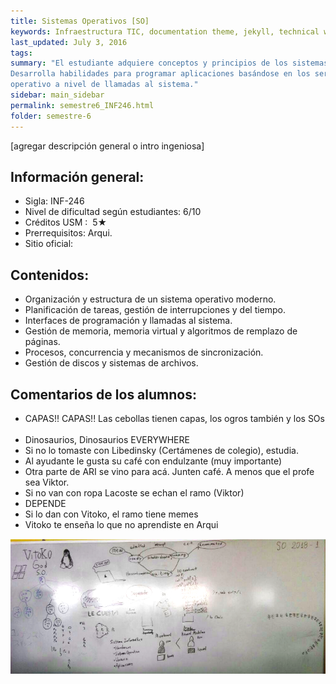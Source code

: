 ```yaml
---
title: Sistemas‌ ‌Operativos‌ [SO]
keywords: Infraestructura TIC, documentation theme, jekyll, technical writers, help authoring tools, hat replacements
last_updated: July 3, 2016
tags:
summary: "El estudiante adquiere conceptos y principios de los sistemas operativos, su diseño y construcción.
Desarrolla habilidades para programar aplicaciones basándose en los servicios que provee el sistema
operativo a nivel de llamadas al sistema.‌"
sidebar: main_sidebar
permalink: semestre6_INF246.html
folder: semestre-6
---
```


[agregar‌ ‌descripción‌ ‌general‌ ‌o‌ ‌intro‌ ‌ingeniosa]‌ ‌

## Información‌ ‌general:‌ ‌

- Sigla:‌ ‌INF-246‌ ‌
- Nivel‌ ‌de‌ ‌dificultad‌ ‌según‌ ‌estudiantes:‌ ‌6/10‌ ‌
- Créditos‌ ‌USM‌ ‌:‌ ‌ 5★
- Prerrequisitos:‌ ‌Arqui.‌ ‌
- Sitio‌ ‌oficial:‌ ‌ ‌

## Contenidos:‌ ‌

- Organización y estructura de un sistema operativo moderno.
- Planificación de tareas, gestión de interrupciones y del tiempo.
- Interfaces de programación y llamadas al sistema.
- Gestión de memoria, memoria virtual y algoritmos de remplazo de páginas.
- Procesos, concurrencia y mecanismos de sincronización.
- Gestión de discos y sistemas de archivos.
‌

## Comentarios‌ ‌de‌ ‌los‌ ‌alumnos:‌ ‌

- CAPAS!!‌ ‌CAPAS!!‌ ‌Las‌ ‌cebollas‌ ‌tienen‌ ‌capas,‌ ‌los‌ ‌ogros‌ ‌también‌ ‌y‌ ‌los‌ ‌SOs‌ ‌
- Dinosaurios,‌ ‌Dinosaurios‌ ‌EVERYWHERE‌ ‌
- Si‌ ‌no‌ ‌lo‌ ‌tomaste‌ ‌con‌ ‌Libedinsky‌ ‌(Certámenes‌ ‌de‌ ‌colegio),‌ ‌estudia.‌ ‌
- Al‌ ‌ayudante‌ ‌le‌ ‌gusta‌ ‌su‌ ‌café‌ ‌con‌ ‌endulzante‌ ‌(muy‌ ‌importante)‌ ‌
- Otra‌ ‌parte‌ ‌de‌ ‌ARI‌ ‌se‌ ‌vino‌ ‌para‌ ‌acá.‌ ‌Junten‌ ‌café.‌ ‌A‌ ‌menos‌ ‌que‌ ‌el‌ ‌profe‌ ‌sea‌ ‌Viktor.‌ ‌
- Si‌ ‌no‌ ‌van‌ ‌con‌ ‌ropa‌ ‌Lacoste‌ ‌se‌ ‌echan‌ ‌el‌ ‌ramo‌ ‌(Viktor)‌ ‌
- DEPENDE‌ ‌
- Si‌ ‌lo‌ ‌dan‌ ‌con‌ ‌Vitoko,‌ ‌el‌ ‌ramo‌ ‌tiene‌ ‌memes‌ ‌
- Vitoko‌ ‌te‌ ‌enseña‌ ‌lo‌ ‌que‌ ‌no‌ ‌aprendiste‌ ‌en‌ ‌Arqui‌ ‌ ‌
  ‌
  ‌
<div class="text-center mb-3">
    <img src="images/semestre-6/so1.png" alt="collapse" height="auto">
</div>
